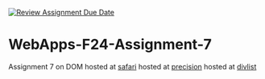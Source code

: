 [![Review Assignment Due Date](https://classroom.github.com/assets/deadline-readme-button-22041afd0340ce965d47ae6ef1cefeee28c7c493a6346c4f15d667ab976d596c.svg)](https://classroom.github.com/a/NPDM3uFp)
# WebApps-F24-Assignment-7
Assignment 7 on DOM
hosted at 
[safari]( https://44-563-webapps-f24.github.io/44563-webapps-f24-assignment7-durgayenumu/safari.html)
hosted at 
[precision]( https://44-563-webapps-f24.github.io/44563-webapps-f24-assignment7-durgayenumu/precision.html)
hosted at
[divlist]( https://44-563-webapps-f24.github.io/44563-webapps-f24-assignment7-durgayenumu/divlist.html)







